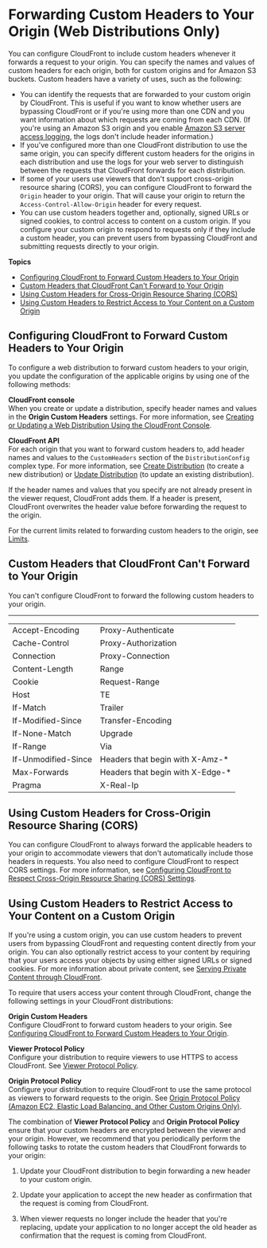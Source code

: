 # Forwarding Custom Headers to Your Origin \(Web Distributions Only\)<a name="forward-custom-headers"></a>

You can configure CloudFront to include custom headers whenever it forwards a request to your origin\. You can specify the names and values of custom headers for each origin, both for custom origins and for Amazon S3 buckets\. Custom headers have a variety of uses, such as the following: 
+ You can identify the requests that are forwarded to your custom origin by CloudFront\. This is useful if you want to know whether users are bypassing CloudFront or if you're using more than one CDN and you want information about which requests are coming from each CDN\. \(If you're using an Amazon S3 origin and you enable [Amazon S3 server access logging](http://docs.aws.amazon.com/AmazonS3/latest/dev/ServerLogs.html), the logs don't include header information\.\)
+ If you've configured more than one CloudFront distribution to use the same origin, you can specify different custom headers for the origins in each distribution and use the logs for your web server to distinguish between the requests that CloudFront forwards for each distribution\.
+ If some of your users use viewers that don't support cross\-origin resource sharing \(CORS\), you can configure CloudFront to forward the `Origin` header to your origin\. That will cause your origin to return the `Access-Control-Allow-Origin` header for every request\.
+ You can use custom headers together and, optionally, signed URLs or signed cookies, to control access to content on a custom origin\. If you configure your custom origin to respond to requests only if they include a custom header, you can prevent users from bypassing CloudFront and submitting requests directly to your origin\. 

**Topics**
+ [Configuring CloudFront to Forward Custom Headers to Your Origin](#forward-custom-headers-configure)
+ [Custom Headers that CloudFront Can't Forward to Your Origin](#forward-custom-headers-blacklist)
+ [Using Custom Headers for Cross\-Origin Resource Sharing \(CORS\)](#forward-custom-headers-cors)
+ [Using Custom Headers to Restrict Access to Your Content on a Custom Origin](#forward-custom-headers-restrict-access)

## Configuring CloudFront to Forward Custom Headers to Your Origin<a name="forward-custom-headers-configure"></a>

To configure a web distribution to forward custom headers to your origin, you update the configuration of the applicable origins by using one of the following methods: 

**CloudFront console**  
When you create or update a distribution, specify header names and values in the **Origin Custom Headers** settings\. For more information, see [Creating or Updating a Web Distribution Using the CloudFront Console](distribution-web-creating-console.md)\.

**CloudFront API**  
For each origin that you want to forward custom headers to, add header names and values to the `CustomHeaders` section of the `DistributionConfig` complex type\. For more information, see [Create Distribution](http://docs.aws.amazon.com/cloudfront/latest/APIReference/API_CreateDistribution.html) \(to create a new distribution\) or [Update Distribution](http://docs.aws.amazon.com/cloudfront/latest/APIReference/API_UpdateDistribution.html) \(to update an existing distribution\)\. 

If the header names and values that you specify are not already present in the viewer request, CloudFront adds them\. If a header is present, CloudFront overwrites the header value before forwarding the request to the origin\.

For the current limits related to forwarding custom headers to the origin, see [Limits](cloudfront-limits.md)\.

## Custom Headers that CloudFront Can't Forward to Your Origin<a name="forward-custom-headers-blacklist"></a>

You can't configure CloudFront to forward the following custom headers to your origin\. 


****  

|  |  | 
| --- |--- |
| Accept\-Encoding | Proxy\-Authenticate | 
| Cache\-Control | Proxy\-Authorization | 
| Connection | Proxy\-Connection | 
| Content\-Length | Range | 
| Cookie | Request\-Range | 
| Host | TE | 
| If\-Match | Trailer | 
| If\-Modified\-Since | Transfer\-Encoding | 
| If\-None\-Match | Upgrade | 
| If\-Range | Via | 
| If\-Unmodified\-Since | Headers that begin with X\-Amz\-\* | 
| Max\-Forwards | Headers that begin with X\-Edge\-\* | 
| Pragma | X\-Real\-Ip | 

## Using Custom Headers for Cross\-Origin Resource Sharing \(CORS\)<a name="forward-custom-headers-cors"></a>

You can configure CloudFront to always forward the applicable headers to your origin to accommodate viewers that don't automatically include those headers in requests\. You also need to configure CloudFront to respect CORS settings\. For more information, see [Configuring CloudFront to Respect Cross\-Origin Resource Sharing \(CORS\) Settings](header-caching.md#header-caching-web-cors)\.

## Using Custom Headers to Restrict Access to Your Content on a Custom Origin<a name="forward-custom-headers-restrict-access"></a>

If you're using a custom origin, you can use custom headers to prevent users from bypassing CloudFront and requesting content directly from your origin\. You can also optionally restrict access to your content by requiring that your users access your objects by using either signed URLs or signed cookies\. For more information about private content, see [Serving Private Content through CloudFront](PrivateContent.md)\.

To require that users access your content through CloudFront, change the following settings in your CloudFront distributions:

**Origin Custom Headers**  
Configure CloudFront to forward custom headers to your origin\. See [Configuring CloudFront to Forward Custom Headers to Your Origin](#forward-custom-headers-configure)\.

**Viewer Protocol Policy**  
Configure your distribution to require viewers to use HTTPS to access CloudFront\. See [Viewer Protocol Policy](distribution-web-values-specify.md#DownloadDistValuesViewerProtocolPolicy)\.

**Origin Protocol Policy**  
Configure your distribution to require CloudFront to use the same protocol as viewers to forward requests to the origin\. See [Origin Protocol Policy \(Amazon EC2, Elastic Load Balancing, and Other Custom Origins Only\)](distribution-web-values-specify.md#DownloadDistValuesOriginProtocolPolicy)\.

The combination of **Viewer Protocol Policy** and **Origin Protocol Policy** ensure that your custom headers are encrypted between the viewer and your origin\. However, we recommend that you periodically perform the following tasks to rotate the custom headers that CloudFront forwards to your origin:

1. Update your CloudFront distribution to begin forwarding a new header to your custom origin\.

1. Update your application to accept the new header as confirmation that the request is coming from CloudFront\.

1. When viewer requests no longer include the header that you're replacing, update your application to no longer accept the old header as confirmation that the request is coming from CloudFront\.